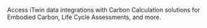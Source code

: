 Access iTwin data integrations with Carbon Calculation solutions for Embodied Carbon, Life Cycle Assessments, and more.